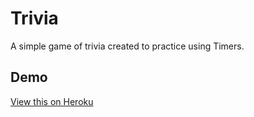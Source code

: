 # Trivia #

A simple game of trivia created to practice using Timers.

## Demo ##

[View this on Heroku](http://trivia-timer.herokuapp.com/)